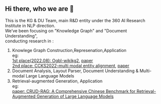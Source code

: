 ## Hi there, who we are 👋

<!--

**Here are some ideas to get you started:**

🙋‍♀️ A short introduction - what is your organization all about?
🌈 Contribution guidelines - how can the community get involved?
👩‍💻 Useful resources - where can the community find your docs? Is there anything else the community should know?
🍿 Fun facts - what does your team eat for breakfast?
🧙 Remember, you can do mighty things with the power of [Markdown](https://docs.github.com/github/writing-on-github/getting-started-with-writing-and-formatting-on-github/basic-writing-and-formatting-syntax)
-->

This is the KG & DU Team, main R&D entity under the 360 AI Research Institute in NLP direction.  
We’ve been focusing on "Knowledge Graph" and "Document Understanding",  
conducting research in :

1. Knowlege Graph Construction,Represenation,Application  
   eg:  
   [1st place(2022.08): Ogbl-wikikg2](https://ogb.stanford.edu/docs/leader_linkprop/),   [paper](https://arxiv.org/pdf/2209.08271)  
   [2nd place: CCKS2022-multi modal entity alignment](https://tianchi.aliyun.com/competition/entrance/531956/rankingList),  [paper](https://sigkg.cn/ccks2022/?page_id=600) 
3. Document Analysis, Layout Parser, Document Understanding & Multi-modal Large Language Models    
5. Retrieval-augmented Generation, Application  
   eg:  
   [paper: CRUD-RAG: A Comprehensive Chinese Benchmark for Retrieval-Augmented Generation of Large Language Models](https://arxiv.org/pdf/2401.17043)   
